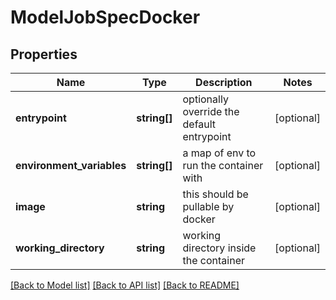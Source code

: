 # ModelJobSpecDocker

## Properties
Name | Type | Description | Notes
------------ | ------------- | ------------- | -------------
**entrypoint** | **string[]** | optionally override the default entrypoint | [optional] 
**environment_variables** | **string[]** | a map of env to run the container with | [optional] 
**image** | **string** | this should be pullable by docker | [optional] 
**working_directory** | **string** | working directory inside the container | [optional] 

[[Back to Model list]](../../README.md#documentation-for-models) [[Back to API list]](../../README.md#documentation-for-api-endpoints) [[Back to README]](../../README.md)

